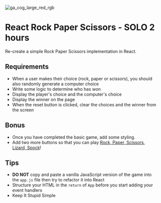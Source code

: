 ![ga_cog_large_red_rgb](https://cloud.githubusercontent.com/assets/40461/8183776/469f976e-1432-11e5-8199-6ac91363302b.png)

# React Rock Paper Scissors - SOLO 2 hours

Re-create a simple Rock Paper Scissors implementation in React.

## Requirements

- When a user makes their choice (rock, paper or scissors), you should also
  randomly generate a computer choice
- Write some logic to determine who has won
- Display the player's choice and the computer's choice
- Display the winner on the page
- When the reset button is clicked, clear the choices and the winner from the
  screen

## Bonus

- Once you have completed the basic game, add some styling.
- Add two more buttons so that you can play
  [Rock, Paper, Scissors, Lizard, Spock](http://www.instructables.com/id/How-to-Play-Rock-Paper-Scissors-Lizard-Spock/)!

## Tips

- **DO NOT** copy and paste a vanilla JavaScript version of the game into the
  `app.js` file then try to refactor it into React
- Structure your HTML in the `return` of `App` before you start adding your
  event handlers
- Keep It Stupid Simple
